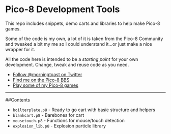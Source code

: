 # Pico-8 Development Tools
This repo includes snippets, demo carts and libraries to help make Pico-8 games.

Some of the code is my own, a lot of it is taken from the Pico-8 Community and
tweaked a bit my me so I could understand it...or just make a nice wrapper for it.

All the code here is intended to be a *starting point* for your own development.
Change, tweak and reuse code as you need.

* [Follow @morningtoast on Twitter](http://twitter.com/morningtoast)
* [Find me on the Pico-8 BBS](http://www.lexaloffle.com/pico-8.php)
* [Play some of my Pico-8 games](http://morningtoast.itch.io/)

---

##Contents
* `boilterplate.p8` - Ready to go cart with basic structure and helpers
* `blankcart.p8` - Barebones for cart
* `mousetouch.p8` - Functions for mouse/touch detection
* `explosion_lib.p8` - Explosion particle library
